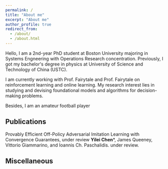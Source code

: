 ```yaml
---
permalink: /
title: "About me"
excerpt: "About me"
author_profile: true
redirect_from: 
  - /about/
  - /about.html
---
```


Hello, I am a 2nd-year PhD student at Boston University majoring in Systems Engneering with Operations Research concentration. Previously, I got my bachelor's degree in physics at University of Science and Technology of China (USTC).

I am currently working with Prof. Fairytale and Prof. Fairytale on reinforcement learning and online learning. My research interest lies in studying and devising foundational models and algorithms for decision-making problems.

Besides, I am an amateur football player



Publications
------
Provably Efficient Off-Policy Adversarial Imitation Learning with Convergence Guarantees, under review
<b>Yilei Chen</b>*, James Queeney, Vittorio Giammarino, and Ioannis Ch. Paschalidis.
under review.


Miscellaneous
------



